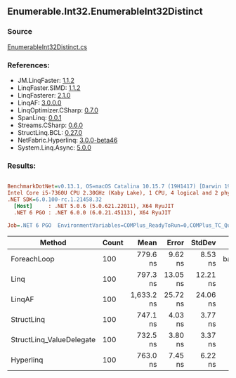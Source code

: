 ﻿## Enumerable.Int32.EnumerableInt32Distinct

### Source
[EnumerableInt32Distinct.cs](../LinqBenchmarks/Enumerable/Int32/EnumerableInt32Distinct.cs)

### References:
- JM.LinqFaster: [1.1.2](https://www.nuget.org/packages/JM.LinqFaster/1.1.2)
- LinqFaster.SIMD: [1.1.2](https://www.nuget.org/packages/LinqFaster.SIMD/1.0.3)
- LinqFasterer: [2.1.0](https://www.nuget.org/packages/LinqFasterer/2.1.0)
- LinqAF: [3.0.0.0](https://www.nuget.org/packages/LinqAF/3.0.0.0)
- LinqOptimizer.CSharp: [0.7.0](https://www.nuget.org/packages/LinqOptimizer.CSharp/0.7.0)
- SpanLinq: [0.0.1](https://www.nuget.org/packages/SpanLinq/0.0.1)
- Streams.CSharp: [0.6.0](https://www.nuget.org/packages/Streams.CSharp/0.6.0)
- StructLinq.BCL: [0.27.0](https://www.nuget.org/packages/StructLinq/0.27.0)
- NetFabric.Hyperlinq: [3.0.0-beta46](https://www.nuget.org/packages/NetFabric.Hyperlinq/3.0.0-beta46)
- System.Linq.Async: [5.0.0](https://www.nuget.org/packages/System.Linq.Async/5.0.0)

### Results:
``` ini

BenchmarkDotNet=v0.13.1, OS=macOS Catalina 10.15.7 (19H1417) [Darwin 19.6.0]
Intel Core i5-7360U CPU 2.30GHz (Kaby Lake), 1 CPU, 4 logical and 2 physical cores
.NET SDK=6.0.100-rc.1.21458.32
  [Host]     : .NET 5.0.6 (5.0.621.22011), X64 RyuJIT
  .NET 6 PGO : .NET 6.0.0 (6.0.21.45113), X64 RyuJIT

Job=.NET 6 PGO  EnvironmentVariables=COMPlus_ReadyToRun=0,COMPlus_TC_QuickJitForLoops=1,COMPlus_TieredPGO=1  Runtime=.NET 6.0  

```
|                   Method | Count |       Mean |    Error |   StdDev |        Ratio | RatioSD |  Gen 0 | Allocated |
|------------------------- |------ |-----------:|---------:|---------:|-------------:|--------:|-------:|----------:|
|              ForeachLoop |   100 |   779.6 ns |  9.62 ns |  8.53 ns |     baseline |         | 0.0992 |     208 B |
|                     Linq |   100 |   797.3 ns | 13.05 ns | 12.21 ns | 1.02x slower |   0.01x | 0.1602 |     336 B |
|                   LinqAF |   100 | 1,633.2 ns | 25.72 ns | 24.06 ns | 2.09x slower |   0.03x | 1.2550 |   2,624 B |
|               StructLinq |   100 |   747.1 ns |  4.03 ns |  3.77 ns | 1.04x faster |   0.01x | 0.0305 |      64 B |
| StructLinq_ValueDelegate |   100 |   732.5 ns |  3.80 ns |  3.37 ns | 1.06x faster |   0.01x | 0.0191 |      40 B |
|                Hyperlinq |   100 |   763.0 ns |  7.45 ns |  6.22 ns | 1.02x faster |   0.01x | 0.0191 |      40 B |

